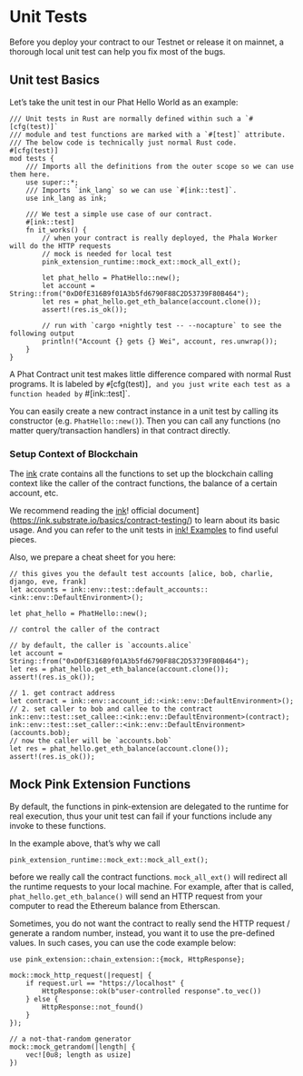 # Unit Tests

Before you deploy your contract to our Testnet or release it on mainnet, a thorough local unit test can help you fix most of the bugs.

## Unit test Basics <a href="#unit-test-basics" id="unit-test-basics"></a>

Let’s take the unit test in our Phat Hello World as an example:

```
/// Unit tests in Rust are normally defined within such a `#[cfg(test)]`
/// module and test functions are marked with a `#[test]` attribute.
/// The below code is technically just normal Rust code.
#[cfg(test)]
mod tests {
    /// Imports all the definitions from the outer scope so we can use them here.
    use super::*;
    /// Imports `ink_lang` so we can use `#[ink::test]`.
    use ink_lang as ink;

    /// We test a simple use case of our contract.
    #[ink::test]
    fn it_works() {
        // when your contract is really deployed, the Phala Worker will do the HTTP requests
        // mock is needed for local test
        pink_extension_runtime::mock_ext::mock_all_ext();

        let phat_hello = PhatHello::new();
        let account = String::from("0xD0fE316B9f01A3b5fd6790F88C2D53739F80B464");
        let res = phat_hello.get_eth_balance(account.clone());
        assert!(res.is_ok());

        // run with `cargo +nightly test -- --nocapture` to see the following output
        println!("Account {} gets {} Wei", account, res.unwrap());
    }
}
```

A Phat Contract unit test makes little difference compared with normal Rust programs. It is labeled by `#`\[cfg(test)]`, and you just write each test as a function headed by` #\[ink::test]\`.

You can easily create a new contract instance in a unit test by calling its constructor (e.g. `PhatHello::new()`). Then you can call any functions (no matter query/transaction handlers) in that contract directly.

### Setup Context of Blockchain <a href="#setup-context-of-blockchain" id="setup-context-of-blockchain"></a>

The [ink](https://ink.substrate.io/basics/contract-testing/) crate contains all the functions to set up the blockchain calling context like the caller of the contract functions, the balance of a certain account, etc.

We recommend reading the [ink](https://ink.substrate.io/basics/contract-testing/)! official document]\(https://ink.substrate.io/basics/contract-testing/) to learn about its basic usage. And you can refer to the unit tests in [ink! Examples](https://github.com/paritytech/ink/tree/master/examples) to find useful pieces.

Also, we prepare a cheat sheet for you here:

```
// this gives you the default test accounts [alice, bob, charlie, django, eve, frank]
let accounts = ink::env::test::default_accounts::<ink::env::DefaultEnvironment>();

let phat_hello = PhatHello::new();

// control the caller of the contract

// by default, the caller is `accounts.alice`
let account = String::from("0xD0fE316B9f01A3b5fd6790F88C2D53739F80B464");
let res = phat_hello.get_eth_balance(account.clone());
assert!(res.is_ok());

// 1. get contract address
let contract = ink::env::account_id::<ink::env::DefaultEnvironment>();
// 2. set caller to bob and callee to the contract
ink::env::test::set_callee::<ink::env::DefaultEnvironment>(contract);
ink::env::test::set_caller::<ink::env::DefaultEnvironment>(accounts.bob);
// now the caller will be `accounts.bob`
let res = phat_hello.get_eth_balance(account.clone());
assert!(res.is_ok());
```

## Mock Pink Extension Functions <a href="#mock-pink-extension-functions" id="mock-pink-extension-functions"></a>

By default, the functions in pink-extension are delegated to the runtime for real execution, thus your unit test can fail if your functions include any invoke to these functions.

In the example above, that’s why we call

```
pink_extension_runtime::mock_ext::mock_all_ext();
```

before we really call the contract functions. `mock_all_ext()` will redirect all the runtime requests to your local machine. For example, after that is called, `phat_hello.get_eth_balance()` will send an HTTP request from your computer to read the Ethereum balance from Etherscan.

Sometimes, you do not want the contract to really send the HTTP request / generate a random number, instead, you want it to use the pre-defined values. In such cases, you can use the code example below:

```
use pink_extension::chain_extension::{mock, HttpResponse};

mock::mock_http_request(|request| {
    if request.url == "https://localhost" {
        HttpResponse::ok(b"user-controlled response".to_vec())
    } else {
        HttpResponse::not_found()
    }
});

// a not-that-random generator
mock::mock_getrandom(|length| {
    vec![0u8; length as usize]
})
```
